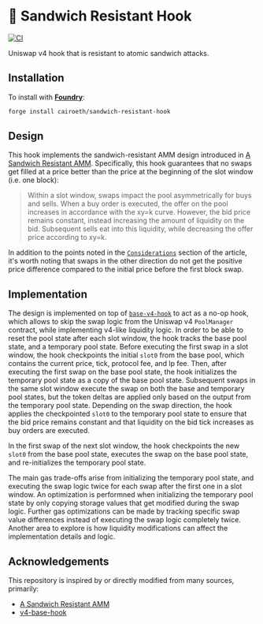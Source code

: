 # 🥪 Sandwich Resistant Hook

[![CI][ci-badge]][ci-url]

Uniswap v4 hook that is resistant to atomic sandwich attacks.

## Installation

To install with [**Foundry**](https://github.com/foundry-rs/foundry):

```sh
forge install cairoeth/sandwich-resistant-hook
```

## Design

This hook implements the sandwich-resistant AMM design introduced in [A Sandwich Resistant AMM](https://www.umbraresearch.xyz/writings/sandwich-resistant-amm). Specifically, this hook guarantees that no swaps get filled at a price better than the price at the beginning of the slot window (i.e. one block):

> Within a slot window, swaps impact the pool asymmetrically for buys and sells. When a buy order is executed, the offer on the pool increases in accordance with the xy=k curve. However, the bid price remains constant, instead increasing the amount of liquidity on the bid. Subsequent sells eat into this liquidity, while decreasing the offer price according to xy=k.

In addition to the points noted in the [`Considerations`](https://www.umbraresearch.xyz/writings/sandwich-resistant-amm#considerations) section of the article, it's worth noting that swaps in the other direction do not get the positive price difference compared to the initial price before the first block swap.

## Implementation

The design is implemented on top of [`base-v4-hook`](https://github.com/cairoeth/base-v4-hook) to act as a no-op hook, which allows to skip the swap logic from the Uniswap v4 `PoolManager` contract, while implementing v4-like liquidity logic. In order to be able to reset the pool state after each slot window, the hook tracks the base pool state, and a temporary pool state. Before executing the first swap in a slot window, the hook checkpoints the initial `slot0` from the base pool, which contains the current price, tick, protocol fee, and lp fee. Then, after executing the first swap on the base pool state, the hook initializes the temporary pool state as a copy of the base pool state. Subsequent swaps in the same slot window execute the swap on both the base and temporary pool states, but the token deltas are applied only based on the output from the temporary pool state. Depending on the swap direction, the hook applies the checkpointed `slot0` to the temporary pool state to ensure that the bid price remains constant and that liquidity on the bid tick increases as buy orders are executed.

In the first swap of the next slot window, the hook checkpoints the new `slot0` from the base pool state, executes the swap on the base pool state, and re-initializes the temporary pool state.

The main gas trade-offs arise from initializing the temporary pool state, and executing the swap logic twice for each swap after the first one in a slot window. An optimization is performned when initializing the temporary pool state by only copying storage values that get modified during the swap logic. Further gas optimizations can be made by tracking specific swap value differences instead of executing the swap logic completely twice. Another area to explore is how liquidity modifications can affect the implementation details and logic.

## Acknowledgements

This repository is inspired by or directly modified from many sources, primarily:

- [A Sandwich Resistant AMM](https://www.umbraresearch.xyz/writings/sandwich-resistant-amm)
- [v4-base-hook](https://github.com/cairoeth/v4-base-hook)

[ci-badge]: https://github.com/cairoeth/sandwich-resistant-hook/actions/workflows/test.yml/badge.svg
[ci-url]: https://github.com/cairoeth/sandwich-resistant-hook/actions/workflows/test.yml